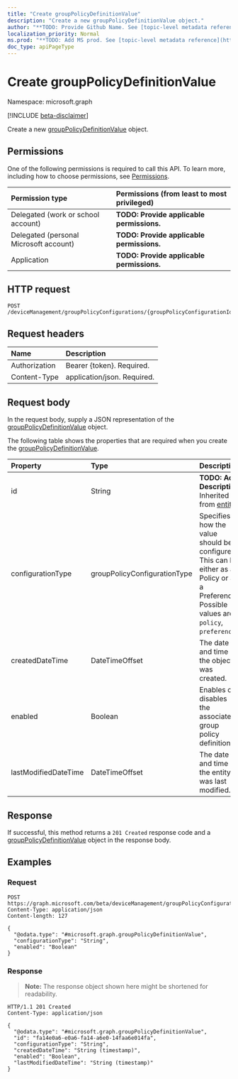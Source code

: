 ```yaml
---
title: "Create groupPolicyDefinitionValue"
description: "Create a new groupPolicyDefinitionValue object."
author: "**TODO: Provide Github Name. See [topic-level metadata reference](https://msgo.azurewebsites.net/add/document/guidelines/metadata.html#topic-level-metadata)**"
localization_priority: Normal
ms.prod: "**TODO: Add MS prod. See [topic-level metadata reference](https://msgo.azurewebsites.net/add/document/guidelines/metadata.html#topic-level-metadata)**"
doc_type: apiPageType
---
```


# Create groupPolicyDefinitionValue
Namespace: microsoft.graph

[!INCLUDE [beta-disclaimer](../../includes/beta-disclaimer.md)]

Create a new [groupPolicyDefinitionValue](../resources/grouppolicydefinitionvalue.md) object.

## Permissions
One of the following permissions is required to call this API. To learn more, including how to choose permissions, see [Permissions](/graph/permissions-reference).

|Permission type|Permissions (from least to most privileged)|
|:---|:---|
|Delegated (work or school account)|**TODO: Provide applicable permissions.**|
|Delegated (personal Microsoft account)|**TODO: Provide applicable permissions.**|
|Application|**TODO: Provide applicable permissions.**|

## HTTP request

<!-- {
  "blockType": "ignored"
}
-->
``` http
POST /deviceManagement/groupPolicyConfigurations/{groupPolicyConfigurationId}/definitionValues
```

## Request headers
|Name|Description|
|:---|:---|
|Authorization|Bearer {token}. Required.|
|Content-Type|application/json. Required.|

## Request body
In the request body, supply a JSON representation of the [groupPolicyDefinitionValue](../resources/grouppolicydefinitionvalue.md) object.

The following table shows the properties that are required when you create the [groupPolicyDefinitionValue](../resources/grouppolicydefinitionvalue.md).

|Property|Type|Description|
|:---|:---|:---|
|id|String|**TODO: Add Description** Inherited from [entity](../resources/entity.md)|
|configurationType|groupPolicyConfigurationType|Specifies how the value should be configured. This can be either as a Policy or as a Preference. Possible values are: `policy`, `preference`.|
|createdDateTime|DateTimeOffset|The date and time the object was created.|
|enabled|Boolean|Enables or disables the associated group policy definition.|
|lastModifiedDateTime|DateTimeOffset|The date and time the entity was last modified.|



## Response

If successful, this method returns a `201 Created` response code and a [groupPolicyDefinitionValue](../resources/grouppolicydefinitionvalue.md) object in the response body.

## Examples

### Request
<!-- {
  "blockType": "request",
  "name": "create_grouppolicydefinitionvalue_from_"
}
-->
``` http
POST https://graph.microsoft.com/beta/deviceManagement/groupPolicyConfigurations/{groupPolicyConfigurationId}/definitionValues
Content-Type: application/json
Content-length: 127

{
  "@odata.type": "#microsoft.graph.groupPolicyDefinitionValue",
  "configurationType": "String",
  "enabled": "Boolean"
}
```


### Response
>**Note:** The response object shown here might be shortened for readability.
<!-- {
  "blockType": "response",
  "truncated": true,
  "@odata.type": "microsoft.graph.groupPolicyDefinitionValue"
}
-->
``` http
HTTP/1.1 201 Created
Content-Type: application/json

{
  "@odata.type": "#microsoft.graph.groupPolicyDefinitionValue",
  "id": "fa14e0a6-e0a6-fa14-a6e0-14faa6e014fa",
  "configurationType": "String",
  "createdDateTime": "String (timestamp)",
  "enabled": "Boolean",
  "lastModifiedDateTime": "String (timestamp)"
}
```

